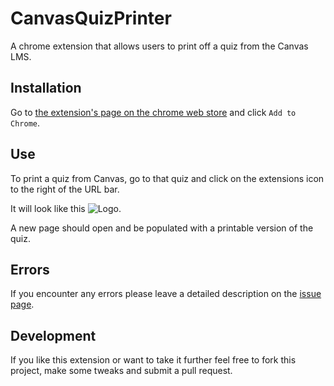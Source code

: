 # CanvasQuizPrinter
A chrome extension that allows users to print off a quiz from the Canvas LMS.

## Installation
Go to [the extension's page on the chrome web store](https://chrome.google.com/webstore/detail/aolnbenhahgdmbdgjdkphepifgdnphcl) and click `Add to Chrome`.

## Use
To print a quiz from Canvas, go to that quiz and click on the extensions icon to the right of the URL bar. 

It will look like this ![Logo](https://raw.githubusercontent.com/peterfoxflick/CanvasQuizPrinter/master/icon16.png).

A new page should open and be populated with a printable version of the quiz.

## Errors
If you encounter any errors please leave a detailed description on the [issue page](https://github.com/peterfoxflick/CanvasQuizPrinter/issues).

## Development
If you like this extension or want to take it further feel free to fork this project, make some tweaks and submit a pull request. 
